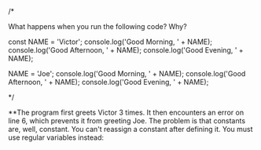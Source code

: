 
/*

What happens when you run the following code? Why?

const NAME = 'Victor';
console.log('Good Morning, ' + NAME);
console.log('Good Afternoon, ' + NAME);
console.log('Good Evening, ' + NAME);

NAME = 'Joe';
console.log('Good Morning, ' + NAME);
console.log('Good Afternoon, ' + NAME);
console.log('Good Evening, ' + NAME);

*/

**The program first greets Victor 3 times. It then encounters an error on line 6, which prevents it from greeting Joe. The problem is that constants are, well, constant. You can't reassign a constant after defining it. You must use regular variables instead:
